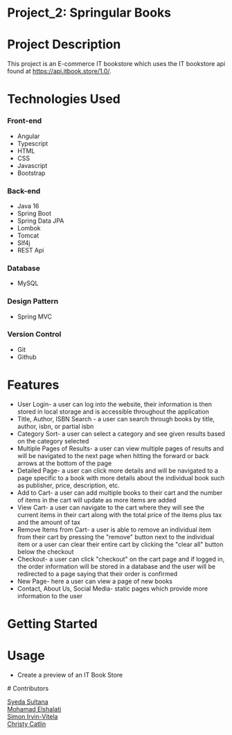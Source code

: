 # Project_2: Springular Books

# Project Description
This project is an E-commerce IT bookstore which uses the IT bookstore api found at https://api.itbook.store/1.0/. 

# Technologies Used
<h3>Front-end</h3>
 <ul>
  <li> Angular </li>
  <li> Typescript </li>
  <li> HTML</li>
  <li> CSS </li>
  <li> Javascript </li>
  <li> Bootstrap </li>
 </ul>
<h3>Back-end</h3>
 <ul>
  <li> Java 16</li>
  <li> Spring Boot</li>
  <li> Spring Data JPA</li>
  <li> Lombok </li>
  <li> Tomcat </li>
  <li> Slf4j </li>
  <li> REST Api </li>	
 </ul>
 <h3> Database </h3>
  <ul>
   <li> MySQL </li>
  </ul>
 <h3> Design Pattern </h3>
  <ul>
   <li>Spring MVC</li>
  </ul>
 <h3> Version Control </h3>
  <ul>
   <li> Git </li>
   <li> Github </li>
  </ul>

# Features

<ul>
  <li> User Login- a user can log into the website, their information is then stored in local storage and is accessible throughout the application</li>
  <li> Title, Author, ISBN Search - a user can search through books by title, author, isbn, or partial isbn</li>
  <li> Category Sort- a user can select a category and see given results based on the category selected</li>
  <li> Multiple Pages of Results- a user can view multiple pages of results and will be navigated to the next page when hitting the forward or back arrows at the bottom of the page</li>
  <li> Detailed Page- a user can click more details and will be navigated to a page specific to a book with more details about the individual book such as publisher, price, description, etc.</li>
  <li> Add to Cart- a user can add multiple books to their cart and the number of items in the cart will update as more items are added</li>
  <li> View Cart- a user can navigate to the cart where they will see the current items in their cart along with the total price of the items plus tax and the amount of tax</li>
  <li>Remove Items from Cart- a user is able to remove an individual item from their cart by pressing the "remove" button next to the individual item or a user can clear their entire cart by clicking the "clear all" button below the checkout</li>
  <li>Checkout- a user can click "checkout" on the cart page and if logged in, the order information will be stored in a database and the user will be redirected to a page saying that their order is confirmed</li>
  <li>New Page- here a user can view a page of new books</li>
  <li>Contact, About Us, Social Media- static pages which provide more information to the user</li>
</ul>

# Getting Started

# Usage
  <ul> 
 <li> Create a preview of an IT Book Store </li>
 </ul>
# Contributors

   [Syeda Sultana](https://github.com/sulsyeda03/)    
   [Mohamad Elshalati](https://github.com/mohamadelshalati)    
   [Simon Irvin-Vitela](https://github.com/simonirvinvitela730)    
   [Christy Catlin](https://github.com/CCatlin28) 

